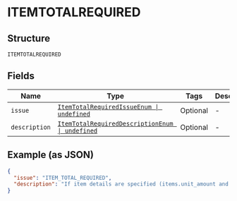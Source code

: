 
# ITEMTOTALREQUIRED

## Structure

`ITEMTOTALREQUIRED`

## Fields

| Name | Type | Tags | Description |
|  --- | --- | --- | --- |
| `issue` | [`ItemTotalRequiredIssueEnum \| undefined`](../../doc/models/item-total-required-issue-enum.md) | Optional | - |
| `description` | [`ItemTotalRequiredDescriptionEnum \| undefined`](../../doc/models/item-total-required-description-enum.md) | Optional | - |

## Example (as JSON)

```json
{
  "issue": "ITEM_TOTAL_REQUIRED",
  "description": "If item details are specified (items.unit_amount and items.quantity) corresponding amount.breakdown.item_total is required."
}
```

